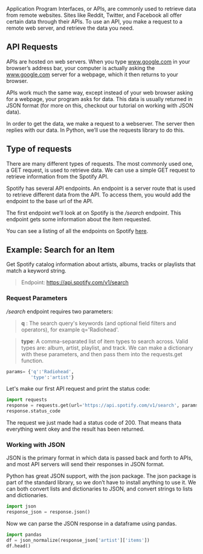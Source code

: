 Application Program Interfaces, or APIs, are commonly used to retrieve data from remote websites. Sites like Reddit, Twitter, and Facebook all offer certain data through their APIs. To use an API, you make a request to a remote web server, and retrieve the data you need.

## API Requests
APIs are hosted on web servers. When you type www.google.com in your browser’s address bar, your computer is actually asking the www.google.com server for a webpage, which it then returns to your browser.

APIs work much the same way, except instead of your web browser asking for a webpage, your program asks for data. This data is usually returned in JSON format (for more on this, checkout our tutorial on working with JSON data).

In order to get the data, we make a request to a webserver. The server then replies with our data. In Python, we’ll use the requests library to do this. 

## Type of requests
There are many different types of requests. The most commonly used one, a GET request, is used to retrieve data.
We can use a simple GET request to retrieve information from the Spotify API.

Spotify has several API endpoints. An endpoint is a server route that is used to retrieve different data from the API. 
To access them, you would add the endpoint to the base url of the API.

The first endpoint we’ll look at on Spotify is the */search* endpoint. This endpoint gets some information about the item requested.

You can see a listing of all the endpoints on Spotify [here](https://developer.spotify.com/web-api/endpoint-reference/).

## Example: Search for an Item 
Get Spotify catalog information about artists, albums, tracks or playlists that match a keyword string.
> Endpoint:  https://api.spotify.com/v1/search

### Request Parameters
*/search* endpoint requires two parameters:
> **q** : The search query's keywords (and optional field filters and operators), for example q='Radiohead'. 

> **type**: A comma-separated list of item types to search across. Valid types are: album, artist, playlist, and track.
We can make a dictionary with these parameters, and then pass them into the requests.get function.
```python
params= {'q':'Radiohead', 
         'type':'artist'}
```
Let's make our first API request and print the status code:
```python
import requests
response = requests.get(url='https://api.spotify.com/v1/search', params= {'q':'Radiohead', 'type':'artist'})
response.status_code
```
The request we just made had a status code of 200. That means thata everything went okey and the result has been returned. 

### Working with JSON
JSON is the primary format in which data is passed back and forth to APIs, and most API servers will send their responses in JSON format.

Python has great JSON support, with the json package. The json package is part of the standard library, so we don’t have to install anything to use it. We can both convert lists and dictionaries to JSON, and convert strings to lists and dictionaries.
```python
import json
response_json = response.json()
```
Now we can parse the JSON response in a dataframe using pandas. 
```python
import pandas
df = json_normalize(response_json['artist']['items'])
df.head()
```

